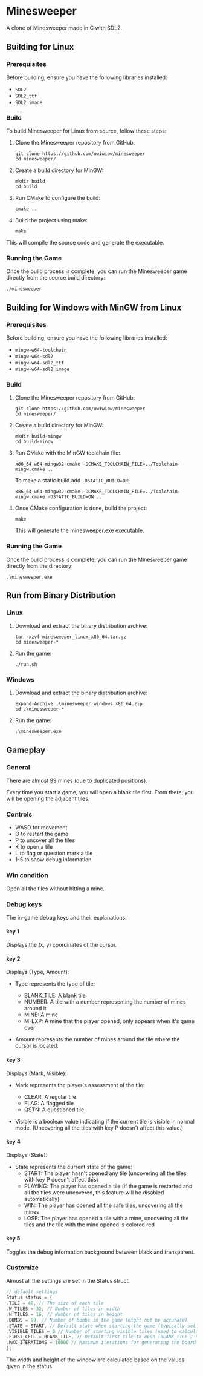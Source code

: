 # Minesweeper

A clone of Minesweeper made in C with SDL2.

## Building for Linux

### Prerequisites

Before building, ensure you have the following libraries installed:

- `SDL2`
- `SDL2_ttf`
- `SDL2_image`

### Build

To build Minesweeper for Linux from source, follow these steps:

1. Clone the Minesweeper repository from GitHub:

    ```shell
    git clone https://github.com/uwiwiow/minesweeper
    cd minesweeper/
    ```

2. Create a build directory for MinGW:

    ```shell
    mkdir build
    cd build
    ```

3. Run CMake to configure the build:

    ```shell
    cmake ..
    ```

4. Build the project using make:

    ```shell
    make
    ```
   
This will compile the source code and generate the executable.

### Running the Game

Once the build process is complete, you can run the Minesweeper game directly from the source build directory:
    
```shell
./minesweeper
```

## Building for Windows with MinGW from Linux

### Prerequisites

Before building, ensure you have the following libraries installed:

- `mingw-w64-toolchain`
- `mingw-w64-sdl2`
- `mingw-w64-sdl2_ttf`
- `mingw-w64-sdl2_image`

### Build

1. Clone the Minesweeper repository from GitHub:

    ```shell
    git clone https://github.com/uwiwiow/minesweeper
    cd minesweeper/
    ```

2. Create a build directory for MinGW:

    ```shell
    mkdir build-mingw
    cd build-mingw
    ```

3. Run CMake with the MinGW toolchain file:

    ```shell
    x86_64-w64-mingw32-cmake -DCMAKE_TOOLCHAIN_FILE=../Toolchain-mingw.cmake ..
    ```
    
    To make a static build add `-DSTATIC_BUILD=ON`:

    ```shell
    x86_64-w64-mingw32-cmake -DCMAKE_TOOLCHAIN_FILE=../Toolchain-mingw.cmake -DSTATIC_BUILD=ON ..
    ```

4. Once CMake configuration is done, build the project:
    
    ```shell
    make
    ```
    This will generate the minesweeper.exe executable.

### Running the Game

Once the build process is complete, you can run the Minesweeper game directly from the directory:

```shell
.\minesweeper.exe
```

## Run from Binary Distribution

### Linux

1. Download and extract the binary distribution archive:

    ```shell
    tar -xzvf minesweeper_linux_x86_64.tar.gz
    cd minesweeper-*
    ```

2. Run the game:

    ```shell
    ./run.sh
    ```

### Windows

1. Download and extract the binary distribution archive:

    ```shell
    Expand-Archive .\minesweeper_windows_x86_64.zip
    cd .\minesweeper-*
    ```

2. Run the game:

    ```shell
    .\minesweeper.exe
    ```

## Gameplay

### General

There are almost 99 mines (due to duplicated positions).

Every time you start a game, you will open a blank tile first. From there, you will be opening the adjacent tiles.

### Controls

- WASD for movement
- O to restart the game
- P to uncover all the tiles
- K to open a tile
- L to flag or question mark a tile
- 1-5 to show debug information

### Win condition

Open all the tiles without hitting a mine.

### Debug keys

The in-game debug keys and their explanations:

#### key 1
Displays the (x, y) coordinates of the cursor.

#### key 2
Displays (Type, Amount):

* Type represents the type of tile:
    * BLANK_TILE: A blank tile
    * NUMBER: A tile with a number representing the number of mines around it
    * MINE: A mine
    * M-EXP: A mine that the player opened, only appears when it's game over

* Amount represents the number of mines around the tile where the cursor is located.

#### key 3
Displays (Mark, Visible):

* Mark represents the player's assessment of the tile:
    * CLEAR: A regular tile
    * FLAG: A flagged tile
    * QSTN: A questioned tile

* Visible is a boolean value indicating if the current tile is visible in normal mode. (Uncovering all the tiles with key P doesn't affect this value.)

#### key 4
Displays (State):

* State represents the current state of the game:
    * START: The player hasn't opened any tile (uncovering all the tiles with key P doesn't affect this)
    * PLAYING: The player has opened a tile (if the game is restarted and all the tiles were uncovered, this feature will be disabled automatically)
    * WIN: The player has opened all the safe tiles, uncovering all the mines
    * LOSE: The player has opened a tile with a mine, uncovering all the tiles and the tile with the mine opened is colored red

#### key 5
Toggles the debug information background between black and transparent.

### Customize 
Almost all the settings are set in the Status struct.
```c
// default settings
Status status = {
.TILE = 40, // The size of each tile
.W_TILES = 32, // Number of tiles in width
.H_TILES = 16, // Number of tiles in height
.BOMBS = 99, // Number of bombs in the game (might not be accurate)
.STATE = START, // Default state when starting the game (typically set to START)
.VISIBLE_TILES = 0 // Number of starting visible tiles (used to calculate win condition; typically left as 0)
.FIRST_CELL = BLANK_TILE, // Default first tile to open (BLANK_TILE / NUMBER / MINE / ANY)
.MAX_ITERATIONS = 10000 // Maximum iterations for generating the board before automatic termination (-1 for unlimited)
};
```
The width and height of the window are calculated based on the values given in the status.
